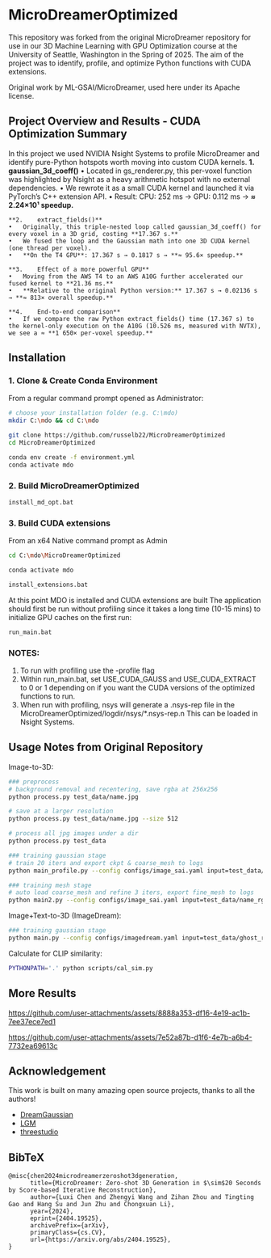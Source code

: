 # MicroDreamerOptimized
This repository was forked from the original MicroDreamer repository for use in our 3D Machine Learning with GPU Optimization course at the University of Seattle, Washington in the Spring of 2025. The aim of the project was to identify, profile, and optimize Python functions with CUDA extensions.

Original work by ML-GSAI/MicroDreamer, used here under its Apache license.

## Project Overview and Results - CUDA Optimization Summary
In this project we used NVIDIA Nsight Systems to profile MicroDreamer and identify pure-Python hotspots worth moving into custom CUDA kernels.
	**1.	gaussian_3d_coeff()**
	•	Located in gs_renderer.py, this per-voxel function was highlighted by Nsight as a heavy arithmetic hotspot with no external dependencies.
	•	We rewrote it as a small CUDA kernel and launched it via PyTorch’s C++ extension API.
	•	Result: CPU: 252 ms → GPU: 0.112 ms → **≈ 2.24×10¹ speedup.**
 
	**2.	extract_fields()**
	•	Originally, this triple-nested loop called gaussian_3d_coeff() for every voxel in a 3D grid, costing **17.367 s.**
	•	We fused the loop and the Gaussian math into one 3D CUDA kernel (one thread per voxel).
	•	**On the T4 GPU**: 17.367 s → 0.1817 s → **≈ 95.6× speedup.**
 
	**3.	Effect of a more powerful GPU**
	•	Moving from the AWS T4 to an AWS A10G further accelerated our fused kernel to **21.36 ms.**
	•	**Relative to the original Python version:** 17.367 s → 0.02136 s → **≈ 813× overall speedup.**
 
	**4.	End-to-end comparison**
	•	If we compare the raw Python extract_fields() time (17.367 s) to the kernel-only execution on the A10G (10.526 ms, measured with NVTX), we see a ≈ **1 650× per-voxel speedup.**

## Installation
### 1. Clone & Create Conda Environment
From a regular command prompt opened as Administrator:
```bash
# choose your installation folder (e.g. C:\mdo)
mkdir C:\mdo && cd C:\mdo

git clone https://github.com/russelb22/MicroDreamerOptimized 
cd MicroDreamerOptimized

conda env create -f environment.yml
conda activate mdo
```
### 2. Build MicroDreamerOptimized
```bash
install_md_opt.bat
```

### 3. Build CUDA extensions 
From an x64 Native command prompt as Admin  
``` bash
cd C:\mdo\MicroDreamerOptimized

conda activate mdo

install_extensions.bat  
```

At this point MDO is installed and CUDA extensions are built
The application should first be run without profiling since it takes a long time (10-15 mins) to initialize GPU caches on the first run:
```bash
run_main.bat  
```

### NOTES:
1. To run with profiling use the -profile flag
2. Within run_main.bat, set USE_CUDA_GAUSS and USE_CUDA_EXTRACT to 0 or 1 depending on if you want the CUDA versions of the optimized functions to run.
3. When run with profiling, nsys will generate a .nsys-rep file in the MicroDreamerOptimized/logdir/nsys/*.nsys-rep.n This can be loaded in Nsight Systems.


## Usage Notes from Original Repository

Image-to-3D:

```bash
### preprocess
# background removal and recentering, save rgba at 256x256
python process.py test_data/name.jpg

# save at a larger resolution
python process.py test_data/name.jpg --size 512

# process all jpg images under a dir
python process.py test_data

### training gaussian stage
# train 20 iters and export ckpt & coarse_mesh to logs
python main_profile.py --config configs/image_sai.yaml input=test_data/name_rgba.png save_path=name_rgba

### training mesh stage
# auto load coarse_mesh and refine 3 iters, export fine_mesh to logs
python main2.py --config configs/image_sai.yaml input=test_data/name_rgba.png save_path=name_rgba
```

Image+Text-to-3D (ImageDream):

```bash
### training gaussian stage
python main.py --config configs/imagedream.yaml input=test_data/ghost_rgba.png prompt="a ghost eating hamburger" save_path=ghost_rgba
```

Calculate for CLIP similarity:
```bash
PYTHONPATH='.' python scripts/cal_sim.py
```

## More Results



https://github.com/user-attachments/assets/8888a353-df16-4e19-ac1b-7ee37ece7ed1




https://github.com/user-attachments/assets/7e52a87b-d1f6-4e7b-a6b4-7732ea69613c





## Acknowledgement

This work is built on many amazing open source projects, thanks to all the authors!

- [DreamGaussian](https://github.com/dreamgaussian/dreamgaussian)
- [LGM](https://github.com/3DTopia/LGM)
- [threestudio](https://github.com/threestudio-project/threestudio)


## BibTeX

```
@misc{chen2024microdreamerzeroshot3dgeneration,
      title={MicroDreamer: Zero-shot 3D Generation in $\sim$20 Seconds by Score-based Iterative Reconstruction}, 
      author={Luxi Chen and Zhengyi Wang and Zihan Zhou and Tingting Gao and Hang Su and Jun Zhu and Chongxuan Li},
      year={2024},
      eprint={2404.19525},
      archivePrefix={arXiv},
      primaryClass={cs.CV},
      url={https://arxiv.org/abs/2404.19525}, 
}
```
